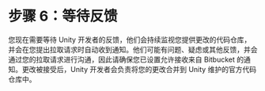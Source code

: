 步骤 6：等待反馈
============

您现在需要等待 Unity 开发者的反馈，他们会持续监视您提供更改的代码仓库，并会在您提出拉取请求时自动收到通知。他们可能有问题、疑虑或其他反馈，并会通过您的拉取请求进行沟通，因此请确保您已设置允许接收来自 Bitbucket 的通知。更改被接受后，Unity 开发者会负责将您的更改合并到 Unity 维护的官方代码仓库中。
